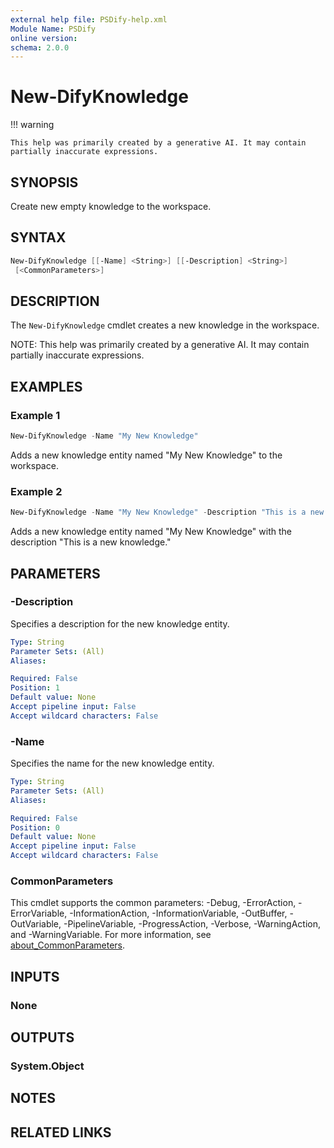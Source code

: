 ```yaml
---
external help file: PSDify-help.xml
Module Name: PSDify
online version:
schema: 2.0.0
---
```


# New-DifyKnowledge

!!! warning

    This help was primarily created by a generative AI. It may contain partially inaccurate expressions.

## SYNOPSIS

Create new empty knowledge to the workspace.

## SYNTAX

```powershell
New-DifyKnowledge [[-Name] <String>] [[-Description] <String>]
 [<CommonParameters>]
```

## DESCRIPTION

The `New-DifyKnowledge` cmdlet creates a new knowledge in the workspace.

NOTE: This help was primarily created by a generative AI. It may contain partially inaccurate expressions.

## EXAMPLES

### Example 1

```powershell
New-DifyKnowledge -Name "My New Knowledge"
```

Adds a new knowledge entity named "My New Knowledge" to the workspace.

### Example 2

```powershell
New-DifyKnowledge -Name "My New Knowledge" -Description "This is a new knowledge."
```

Adds a new knowledge entity named "My New Knowledge" with the description "This is a new knowledge."

## PARAMETERS

### -Description

Specifies a description for the new knowledge entity.

```yaml
Type: String
Parameter Sets: (All)
Aliases:

Required: False
Position: 1
Default value: None
Accept pipeline input: False
Accept wildcard characters: False
```

### -Name

Specifies the name for the new knowledge entity.

```yaml
Type: String
Parameter Sets: (All)
Aliases:

Required: False
Position: 0
Default value: None
Accept pipeline input: False
Accept wildcard characters: False
```

### CommonParameters

This cmdlet supports the common parameters: -Debug, -ErrorAction, -ErrorVariable, -InformationAction, -InformationVariable, -OutBuffer, -OutVariable, -PipelineVariable, -ProgressAction, -Verbose, -WarningAction, and -WarningVariable. For more information, see [about_CommonParameters](http://go.microsoft.com/fwlink/?LinkID=113216).

## INPUTS

### None

## OUTPUTS

### System.Object

## NOTES

## RELATED LINKS
